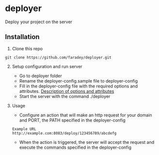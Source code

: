 # deployer
Deploy your project on the server

## Installation
1. Clone this repo
```
git clone https://github.com/faradey/deployer.git
```
2. Setup configuration and run server
    * Go to deployer folder
    * Rename the deployer-config.sample file to deployer-config
    * Fill in the deployer-config file with the required options and attributes. [Description of options and attributes](./docs/DEPLOYERCONFIG.md)
    * Start the server with the command ./deployer
    
3. Usage
   * Configure an action that will make an http request for your domain and PORT, the PATH specified in the deployer-config
   ```
   Example URL
   http://example.com:8083/deploy/123456789/abcdefg
   ```
   * When the action is triggered, the server will accept the request and execute the commands specified in the deployer-config